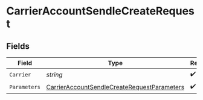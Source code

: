 # CarrierAccountSendleCreateRequest


## Fields

| Field                                                                                                                 | Type                                                                                                                  | Required                                                                                                              | Description                                                                                                           |
| --------------------------------------------------------------------------------------------------------------------- | --------------------------------------------------------------------------------------------------------------------- | --------------------------------------------------------------------------------------------------------------------- | --------------------------------------------------------------------------------------------------------------------- |
| `Carrier`                                                                                                             | *string*                                                                                                              | :heavy_check_mark:                                                                                                    | N/A                                                                                                                   |
| `Parameters`                                                                                                          | [CarrierAccountSendleCreateRequestParameters](../../Models/Components/CarrierAccountSendleCreateRequestParameters.md) | :heavy_check_mark:                                                                                                    | N/A                                                                                                                   |